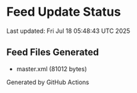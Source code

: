 # Feed Update Status
Last updated: Fri Jul 18 05:48:43 UTC 2025

## Feed Files Generated
- master.xml (81012 bytes)

Generated by GitHub Actions
